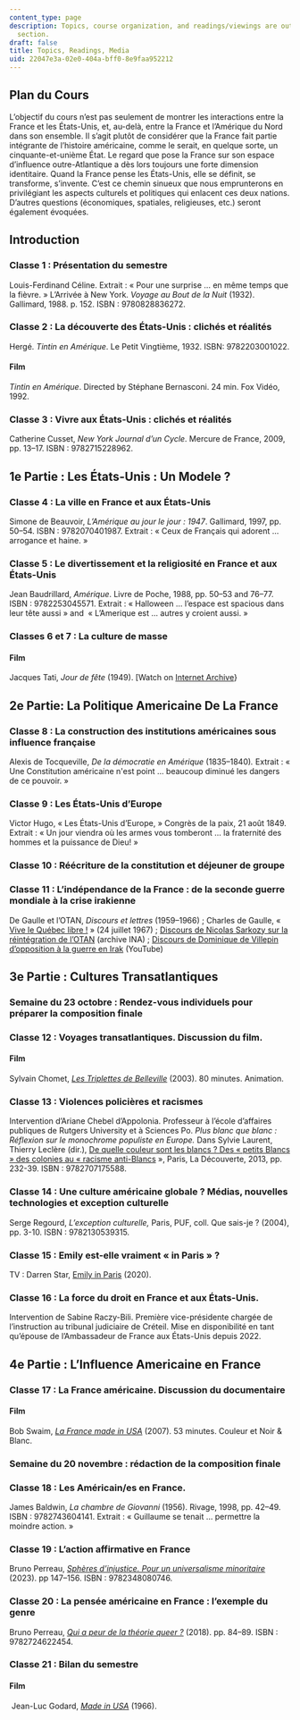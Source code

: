 ```yaml
---
content_type: page
description: Topics, course organization, and readings/viewings are outlined in this
  section.
draft: false
title: Topics, Readings, Media
uid: 22047e3a-02e0-404a-bff0-8e9faa952212
---
```

## Plan du Cours

L’objectif du cours n’est pas seulement de montrer les interactions entre la France et les États-Unis, et, au-delà, entre la France et l’Amérique du Nord dans son ensemble. Il s’agit plutôt de considérer que la France fait partie intégrante de l’histoire américaine, comme le serait, en quelque sorte, un cinquante-et-unième État. Le regard que pose la France sur son espace d’influence outre-Atlantique a dès lors toujours une forte dimension identitaire. Quand la France pense les États-Unis, elle se définit, se transforme, s’invente. C’est ce chemin sinueux que nous emprunterons en privilégiant les aspects culturels et politiques qui enlacent ces deux nations. D’autres questions (économiques, spatiales, religieuses, etc.) seront également évoquées.

## Introduction

### Classe 1 : Présentation du semestre

Louis-Ferdinand Céline. Extrait : « Pour une surprise … en même temps que la fièvre. » L’Arrivée à New York. *Voyage au Bout de la Nuit* (1932). Gallimard, 1988. p. 152. ISBN : 9780828836272. 

### Classe 2 : La découverte des États-Unis : clichés et réalités

Hergé. *Tintin en Amérique*. Le Petit Vingtième, 1932. ISBN: 9782203001022.

#### Film

*Tintin en Amérique*. Directed by Stéphane Bernasconi. 24 min. Fox Vidéo, 1992.

### Classe 3 : Vivre aux États-Unis : clichés et réalités

Catherine Cusset, *New York Journal d’un Cycle*. Mercure de France, 2009, pp. 13–17. ISBN : 9782715228962.

## 1e Partie : Les États-Unis : Un Modele ?

### Classe 4 : La ville en France et aux États-Unis

Simone de Beauvoir, *L’Amérique au jour le jour* *: 1947*. Gallimard, 1997, pp. 50–54. ISBN : 9782070401987. Extrait : « Ceux de Français qui adorent … arrogance et haine. »

### Classe 5 : Le divertissement et la religiosité en France et aux États-Unis

Jean Baudrillard, *Amérique*. Livre de Poche, 1988, pp. 50–53 and 76–77. ISBN : 9782253045571. Extrait : « Halloween … l’espace est spacious dans leur tête aussi » and  « L’Amerique est … autres y croient aussi. »

### Classes 6 et 7 : La culture de masse

#### Film

Jacques Tati, *Jour de fête* (1949). \[Watch on [Internet Archive](https://archive.org/details/jour-de-fete)}

## 2e Partie: La Politique Americaine De La France

### Classe 8 : La construction des institutions américaines sous influence française

Alexis de Tocqueville, *De la démocratie en Amérique* (1835–1840)*.* Extrait : « Une Constitution américaine n'est point … beaucoup diminué les dangers de ce pouvoir. » 

### Classe 9 : Les États-Unis d’Europe

Victor Hugo, « Les États-Unis d’Europe, » Congrès de la paix, 21 août 1849. Extrait : « Un jour viendra où les armes vous tomberont … la fraternité des hommes et la puissance de Dieu! » 

### Classe 10 : Réécriture de la constitution et déjeuner de groupe

### Classe 11 : L’indépendance de la France : de la seconde guerre mondiale à la crise irakienne

De Gaulle et l’OTAN, *Discours et lettres* (1959–1966) ; Charles de Gaulle, « [Vive le Québec libre !](https://www.cbc.ca/news/canada/montreal/charles-de-gaulle-speech-50th-annivesary-1.4218130) » (24 juillet 1967) ; [Discours de Nicolas Sarkozy sur la réintégration de l’OTAN](https://www.ina.fr/ina-eclaire-actu/video/3857366001022/le-retour-de-la-france-dans-l-otan) (archive INA) ; [Discours de Dominique de Villepin d’opposition à la guerre en Irak](https://www.youtube.com/watch?v=RNxU-tN8qNc) (YouTube)

## 3e Partie : Cultures Transatlantiques

### Semaine du 23 octobre : Rendez-vous individuels pour préparer la composition finale

### Classe 12 : Voyages transatlantiques. Discussion du film.

#### Film

Sylvain Chomet, [*Les Triplettes de Belleville*](https://www.allocine.fr/film/fichefilm_gen_cfilm=44206.html) (2003). 80 minutes. Animation.

### Classe 13 : Violences policières et racismes

Intervention d’Ariane Chebel d’Appolonia. Professeur à l’école d’affaires publiques de Rutgers University et à Sciences Po. *Plus blanc que blanc : Réflexion sur le monochrome populiste en Europe.* Dans Sylvie Laurent, Thierry Leclère (dir.), [De quelle couleur sont les blancs ? Des « petits Blancs » des colonies au « racisme anti-Blancs](https://journals.openedition.org/lectures/13108) », Paris, La Découverte, 2013, pp. 232-39. ISBN : 9782707175588.

### Classe 14 : Une culture américaine globale ? Médias, nouvelles technologies et exception culturelle

Serge Regourd, *L’exception culturelle,* Paris, PUF, coll. Que sais-je ? (2004), pp. 3-10. ISBN : 9782130539315.

### Classe 15 : Emily est-elle vraiment « in Paris » ?

TV : Darren Star, [Emily in Paris](https://www.allocine.fr/series/ficheserie_gen_cserie=22796.html) (2020).

### Classe 16 : La force du droit en France et aux États-Unis.

Intervention de Sabine Raczy-Bili. Première vice-présidente chargée de l’instruction au tribunal judiciaire de Créteil. Mise en disponibilité en tant qu’épouse de l’Ambassadeur de France aux États-Unis depuis 2022.

## 4e Partie : L’Influence Americaine en France

### Classe 17 : La France américaine. Discussion du documentaire

#### Film

Bob Swaim, [*La France made in USA*](https://www.bobswaim.com/portfolio/la-france-made-in-usa-documentaire-bob-swaim/) (2007). 53 minutes. Couleur et Noir & Blanc.

### Semaine du 20 novembre : rédaction de la composition finale

### Classe 18 : Les Américain/es en France.

James Baldwin, *La chambre de Giovanni* (1956). Rivage, 1998, pp. 42–49. ISBN : 9782743604141. Extrait : « Guillaume se tenait … permettre la moindre action. »

### Classe 19 : L’action affirmative en France

Bruno Perreau, [*Sphères d’injustice. Pour un universalisme minoritaire*](https://www.editionsladecouverte.fr/spheres_d_injustice-9782348080746) (2023). pp 147–156. ISBN : 9782348080746.

### Classe 20 : La pensée américaine en France : l’exemple du genre

Bruno Perreau, [*Qui a peur de la théorie queer ?*](https://www.pressesdesciencespo.fr/fr/book/?GCOI=27246100163040) (2018). pp. 84–89. ISBN : 9782724622454.

### Classe 21 : Bilan du semestre

#### Film

 Jean-Luc Godard, [*Made in USA*](https://www.allocine.fr/video/player_gen_cmedia=19369177&cfilm=6739.html) (1966).